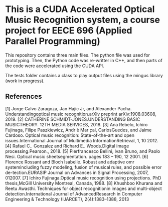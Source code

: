 # This is a CUDA Accelerated Optical Music Recognition system, a course project for EECE 696 (Applied Parallel Programming)

This repository contains three main files. The python file was used for prototyping.
Then, the Python code was re-writter in C++, and then parts of the code were accelerated using the CUDA API.

The tests folder contains a class to play output files using the mingus library (work in progress).

## References
[1] Jorge Calvo Zaragoza, Jan Hajic Jr, and Alexander Pacha. Understandingoptical music recognition.arXiv preprint arXiv:1908.03608, 2019.
[2] CATHERINE SCHMIDT-JONES.UNDERSTANDING BASIC MUSICTHEORY.  12TH MEDIA SERVICES, 2018.
[3] Ana Rebelo,  Ichiro Fujinaga,  Filipe Paszkiewicz,  Andr ́e Mar ̧cal,  CarlosGuedes,  and  Jaime  Cardoso.   Optical  music  recognition:   State-of-the-art  and  open  issues.International Journal of Multimedia InformationRetrieval, 1, 10 2012.
[4] Rafael C.. Gonzalez and Richard E.. Woods.Digital image processing.Pearson., 2018.
[5] Pierfrancesco Bellini, Ivan Bruno, and Paolo Nesi.  Optical music sheetsegmentation.  pages 183 – 190, 12 2001.
[6] Florence Rossant and Bloch Isabelle.  Robust and adaptive omr systemincluding fuzzy modeling, fusion of musical rules, and possible error de-tection.EURASIP Journal on Advances in Signal Processing, 2007, 012007.
[7] Ichiro Fujinaga.Optical music recognition using projections. PhD thesis,McGill University Montreal, Canada, 1988.
[8] Khushboo Khurana and Reetu Awasthi. Techniques for object recognitionin images and multi-object detection.International Journal of AdvancedResearch in Computer Engineering & Technology (IJARCET), 2(4):1383–1388, 2013
